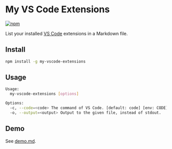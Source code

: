 # My VS Code Extensions

[![npm](https://img.shields.io/npm/v/my-vscode-extensions)](https://www.npmjs.com/package/my-vscode-extensions)

List your installed [VS Code](https://github.com/microsoft/vscode) extensions in a Markdown file.

## Install

```bash
npm install -g my-vscode-extensions
```

## Usage

```bash
Usage:
  my-vscode-extensions [options]

Options:
  -c, --code=<code> The command of VS Code. [default: code] [env: CODE]
  -o, --output=<output> Output to the given file, instead of stdout.
```

## Demo

See [demo.md](demo.md).
